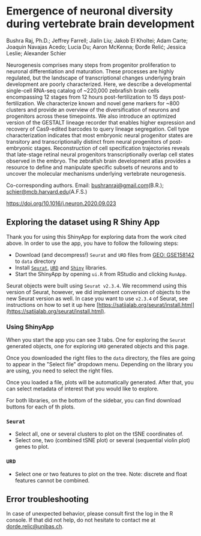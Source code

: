 
# Emergence of neuronal diversity during vertebrate brain development

Bushra Raj, Ph.D.; Jeffrey Farrell; Jialin Liu; Jakob El Kholtei; Adam Carte; Joaquin Navajas Acedo; Lucia Du; Aaron McKenna; Đorđe Relić; Jessica Leslie; Alexander Schier

Neurogenesis comprises many steps from progenitor proliferation to neuronal differentiation and maturation. These processes are highly regulated, but the landscape of transcriptional changes underlying brain development are poorly characterized. Here, we describe a developmental single-cell RNA-seq catalog of ~220,000 zebrafish brain cells encompassing 12 stages from 12 hours post-fertilization to 15 days post-fertilization. We characterize known and novel gene markers for ~800 clusters and provide an overview of the diversification of neurons and progenitors across these timepoints. We also introduce an optimized version of the GESTALT lineage recorder that enables higher expression and recovery of Cas9-edited barcodes to query lineage segregation. Cell type characterization indicates that most embryonic neural progenitor states are transitory and transcriptionally distinct from neural progenitors of post-embryonic stages. Reconstruction of cell specification trajectories reveals that late-stage retinal neural progenitors transcriptionally overlap cell states observed in the embryo. The zebrafish brain development atlas provides a resource to define and manipulate specific subsets of neurons and to uncover the molecular mechanisms underlying vertebrate neurogenesis.

Co-corresponding authors. Email: bushranraj@gmail.com(B.R.); schier@mcb.harvard.edu(A.F.S.)

https://doi.org/10.1016/j.neuron.2020.09.023

## Exploring the dataset using R Shiny App

Thank you for using this ShinyApp for exploring data from the work cited above.
In order to use the app, you have to follow the following steps:

* Download (and decompress!) `Seurat` and `URD` files from [GEO: GSE158142](https://www-ncbi-nlm-nih-gov.ezproxy.u-pec.fr/geo/query/acc.cgi?acc=GSE158142) to `data` directory
* Install [`Seurat`](https://github.com/satijalab/seurat),
[`URD`](https://github.com/farrellja/URD) and
[`Shiny`](https://shiny.rstudio.com/) libraries.
* Start the ShinyApp by opening `ui.R` from RStudio and clicking `RunApp`.

Seurat objects were built using `Seurat v2.3.4`. We recommend using this
version of Seurat, however, we did implement conversion of objects to the new
Seurat version as well. In case you want to use `v2.3.4` of Seurat, see
instructions on how to set it up here
[https://satijalab.org/seurat/install.html](https://satijalab.org/seurat/install.html).

### Using ShinyApp

When you start the app you can see 3 tabs. One for exploring the `Seurat`
generated objects, one for exploring `URD` generated objects and this page.

Once you downloaded the right files to the `data` directory, the files are
going to appear in the "Select file" dropdown menu. Depending on the library
you are using, you need to select the right files.

Once you loaded a file, plots will be automatically generated. After that, you
can select metadata of interest that you would like to explore.

For both libraries, on the bottom of the sidebar, you can find download buttons
for each of th plots.

### `Seurat`

* Select all, one or several clusters to plot on the tSNE coordinates of.
* Select one, two (combined tSNE plot) or several (sequential violin plot)
genes to plot.

### `URD`

* Select one or two features to plot on the tree. Note: discrete and float
features cannot be combined.

## Error troubleshooting

In case of unexpected behavior, please consult first the log in the R console.
If that did not help, do not hesitate to contact me at dorde.relic@unibas.ch.
